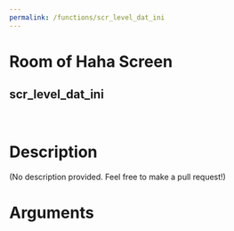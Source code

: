 ```yaml
---
permalink: /functions/scr_level_dat_ini
---
```

# Room of Haha Screen  
## scr_level_dat_ini  
&nbsp;  
# Description  
(No description provided. Feel free to make a pull request!) 
&nbsp;  
# Arguments



